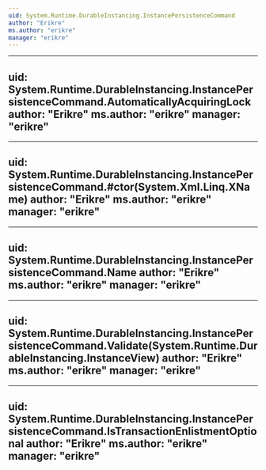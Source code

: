 ```yaml
---
uid: System.Runtime.DurableInstancing.InstancePersistenceCommand
author: "Erikre"
ms.author: "erikre"
manager: "erikre"
---
```


---
uid: System.Runtime.DurableInstancing.InstancePersistenceCommand.AutomaticallyAcquiringLock
author: "Erikre"
ms.author: "erikre"
manager: "erikre"
---

---
uid: System.Runtime.DurableInstancing.InstancePersistenceCommand.#ctor(System.Xml.Linq.XName)
author: "Erikre"
ms.author: "erikre"
manager: "erikre"
---

---
uid: System.Runtime.DurableInstancing.InstancePersistenceCommand.Name
author: "Erikre"
ms.author: "erikre"
manager: "erikre"
---

---
uid: System.Runtime.DurableInstancing.InstancePersistenceCommand.Validate(System.Runtime.DurableInstancing.InstanceView)
author: "Erikre"
ms.author: "erikre"
manager: "erikre"
---

---
uid: System.Runtime.DurableInstancing.InstancePersistenceCommand.IsTransactionEnlistmentOptional
author: "Erikre"
ms.author: "erikre"
manager: "erikre"
---
